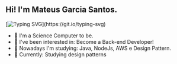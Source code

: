 ## Hi! I'm Mateus Garcia Santos.

[![Typing SVG](https://readme-typing-svg.herokuapp.com?font=Fira+Code&duration=3000&pause=1000&width=480&lines=Howdy!+I'm+Mateus+Garcia+Santos+%F0%9F%91%8B;I+want+to+become+a+Back-End+Developer+%F0%9F%92%80%F0%9F%;)](https://git.io/typing-svg)

- 🌱 I'm a Science Computer to be.
- 💙 I've been interested in: Become a Back-end Developer!
-  🎯 Nowadays I'm studying: Java, NodeJs, AWS e Design Pattern.
- 🧱 Currently: Studying design patterns
